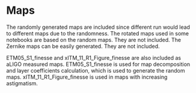 # Maps

The randomly generated maps are included since different run would lead to different maps due to the randomness. The rotated maps used in some notebooks are based on the random maps. They are not included. The Zernike maps can be easily generated. They are not included.

ETM05_S1_finesse and xITM_11_R1_Figure_finesse are also included as aLIGO measured maps. ETM05_S1_finesse is used for map decomposition and layer coefficients calculation, which is used to generate the random maps. xITM_11_R1_Figure_finesse is used in maps with increasing astigmatism.
